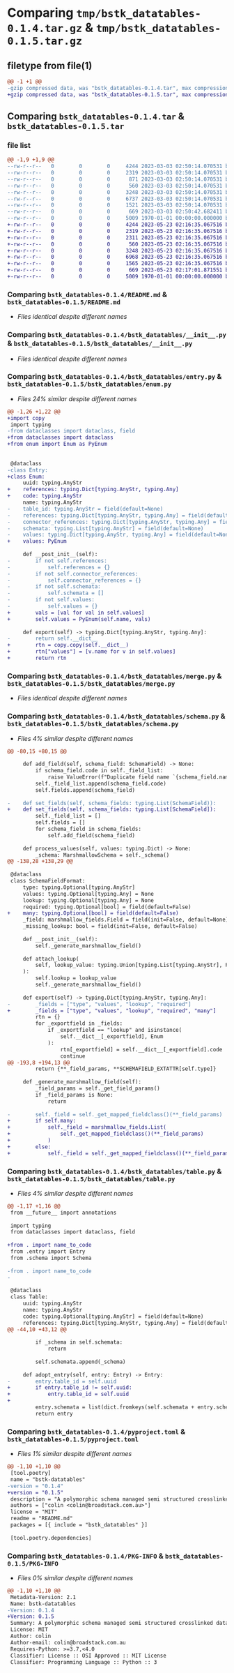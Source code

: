 # Comparing `tmp/bstk_datatables-0.1.4.tar.gz` & `tmp/bstk_datatables-0.1.5.tar.gz`

## filetype from file(1)

```diff
@@ -1 +1 @@
-gzip compressed data, was "bstk_datatables-0.1.4.tar", max compression
+gzip compressed data, was "bstk_datatables-0.1.5.tar", max compression
```

## Comparing `bstk_datatables-0.1.4.tar` & `bstk_datatables-0.1.5.tar`

### file list

```diff
@@ -1,9 +1,9 @@
--rw-r--r--   0        0        0     4244 2023-03-03 02:50:14.070531 bstk_datatables-0.1.4/README.md
--rw-r--r--   0        0        0     2319 2023-03-03 02:50:14.070531 bstk_datatables-0.1.4/bstk_datatables/__init__.py
--rw-r--r--   0        0        0      871 2023-03-03 02:50:14.070531 bstk_datatables-0.1.4/bstk_datatables/entry.py
--rw-r--r--   0        0        0      560 2023-03-03 02:50:14.070531 bstk_datatables-0.1.4/bstk_datatables/enum.py
--rw-r--r--   0        0        0     3248 2023-03-03 02:50:14.070531 bstk_datatables-0.1.4/bstk_datatables/merge.py
--rw-r--r--   0        0        0     6737 2023-03-03 02:50:14.070531 bstk_datatables-0.1.4/bstk_datatables/schema.py
--rw-r--r--   0        0        0     1521 2023-03-03 02:50:14.070531 bstk_datatables-0.1.4/bstk_datatables/table.py
--rw-r--r--   0        0        0      669 2023-03-03 02:50:42.682411 bstk_datatables-0.1.4/pyproject.toml
--rw-r--r--   0        0        0     5009 1970-01-01 00:00:00.000000 bstk_datatables-0.1.4/PKG-INFO
+-rw-r--r--   0        0        0     4244 2023-05-23 02:16:35.067516 bstk_datatables-0.1.5/README.md
+-rw-r--r--   0        0        0     2319 2023-05-23 02:16:35.067516 bstk_datatables-0.1.5/bstk_datatables/__init__.py
+-rw-r--r--   0        0        0     2311 2023-05-23 02:16:35.067516 bstk_datatables-0.1.5/bstk_datatables/entry.py
+-rw-r--r--   0        0        0      560 2023-05-23 02:16:35.067516 bstk_datatables-0.1.5/bstk_datatables/enum.py
+-rw-r--r--   0        0        0     3248 2023-05-23 02:16:35.067516 bstk_datatables-0.1.5/bstk_datatables/merge.py
+-rw-r--r--   0        0        0     6968 2023-05-23 02:16:35.067516 bstk_datatables-0.1.5/bstk_datatables/schema.py
+-rw-r--r--   0        0        0     1565 2023-05-23 02:16:35.067516 bstk_datatables-0.1.5/bstk_datatables/table.py
+-rw-r--r--   0        0        0      669 2023-05-23 02:17:01.871551 bstk_datatables-0.1.5/pyproject.toml
+-rw-r--r--   0        0        0     5009 1970-01-01 00:00:00.000000 bstk_datatables-0.1.5/PKG-INFO
```

### Comparing `bstk_datatables-0.1.4/README.md` & `bstk_datatables-0.1.5/README.md`

 * *Files identical despite different names*

### Comparing `bstk_datatables-0.1.4/bstk_datatables/__init__.py` & `bstk_datatables-0.1.5/bstk_datatables/__init__.py`

 * *Files identical despite different names*

### Comparing `bstk_datatables-0.1.4/bstk_datatables/entry.py` & `bstk_datatables-0.1.5/bstk_datatables/enum.py`

 * *Files 24% similar despite different names*

```diff
@@ -1,26 +1,22 @@
+import copy
 import typing
-from dataclasses import dataclass, field
+from dataclasses import dataclass
+from enum import Enum as PyEnum
 
 
 @dataclass
-class Entry:
+class Enum:
     uuid: typing.AnyStr
+    references: typing.Dict[typing.AnyStr, typing.Any]
+    code: typing.AnyStr
     name: typing.AnyStr
-    table_id: typing.AnyStr = field(default=None)
-    references: typing.Dict[typing.AnyStr, typing.Any] = field(default=None)
-    connector_references: typing.Dict[typing.AnyStr, typing.Any] = field(default=None)
-    schemata: typing.List[typing.AnyStr] = field(default=None)
-    values: typing.Dict[typing.AnyStr, typing.Any] = field(default=None)
+    values: PyEnum
 
     def __post_init__(self):
-        if not self.references:
-            self.references = {}
-        if not self.connector_references:
-            self.connector_references = {}
-        if not self.schemata:
-            self.schemata = []
-        if not self.values:
-            self.values = {}
+        vals = [val for val in self.values]
+        self.values = PyEnum(self.name, vals)
 
     def export(self) -> typing.Dict[typing.AnyStr, typing.Any]:
-        return self.__dict__
+        rtn = copy.copy(self.__dict__)
+        rtn["values"] = [v.name for v in self.values]
+        return rtn
```

### Comparing `bstk_datatables-0.1.4/bstk_datatables/merge.py` & `bstk_datatables-0.1.5/bstk_datatables/merge.py`

 * *Files identical despite different names*

### Comparing `bstk_datatables-0.1.4/bstk_datatables/schema.py` & `bstk_datatables-0.1.5/bstk_datatables/schema.py`

 * *Files 4% similar despite different names*

```diff
@@ -80,15 +80,15 @@
 
     def add_field(self, schema_field: SchemaField) -> None:
         if schema_field.code in self._field_list:
             raise ValueError(f"Duplicate field name `{schema_field.name}`")
         self._field_list.append(schema_field.code)
         self.fields.append(schema_field)
 
-    def set_fields(self, schema_fields: typing.List(SchemaField)):
+    def set_fields(self, schema_fields: typing.List[SchemaField]):
         self._field_list = []
         self.fields = []
         for schema_field in schema_fields:
             self.add_field(schema_field)
 
     def process_values(self, values: typing.Dict) -> None:
         _schema: MarshmallowSchema = self._schema()
@@ -138,28 +138,29 @@
 
 @dataclass
 class SchemaFieldFormat:
     type: typing.Optional[typing.AnyStr]
     values: typing.Optional[typing.Any] = None
     lookup: typing.Optional[typing.Any] = None
     required: typing.Optional[bool] = field(default=False)
+    many: typing.Optional[bool] = field(default=False)
     _field: marshmallow_fields.Field = field(init=False, default=None)
     _missing_lookup: bool = field(init=False, default=False)
 
     def __post_init__(self):
         self._generate_marshmallow_field()
 
     def attach_lookup(
         self, lookup_value: typing.Union[typing.List[typing.AnyStr], PyEnum]
     ):
         self.lookup = lookup_value
         self._generate_marshmallow_field()
 
     def export(self) -> typing.Dict[typing.AnyStr, typing.Any]:
-        _fields = ["type", "values", "lookup", "required"]
+        _fields = ["type", "values", "lookup", "required", "many"]
         rtn = {}
         for _exportfield in _fields:
             if _exportfield == "lookup" and isinstance(
                 self.__dict__[_exportfield], Enum
             ):
                 rtn[_exportfield] = self.__dict__[_exportfield].code
                 continue
@@ -193,8 +194,13 @@
         return {**_field_params, **SCHEMAFIELD_EXTATTR[self.type]}
 
     def _generate_marshmallow_field(self):
         _field_params = self._get_field_params()
         if _field_params is None:
             return
 
-        self._field = self._get_mapped_fieldclass()(**_field_params)
+        if self.many:
+            self._field = marshmallow_fields.List(
+                self._get_mapped_fieldclass()(**_field_params)
+            )
+        else:
+            self._field = self._get_mapped_fieldclass()(**_field_params)
```

### Comparing `bstk_datatables-0.1.4/bstk_datatables/table.py` & `bstk_datatables-0.1.5/bstk_datatables/table.py`

 * *Files 4% similar despite different names*

```diff
@@ -1,17 +1,16 @@
 from __future__ import annotations
 
 import typing
 from dataclasses import dataclass, field
 
+from . import name_to_code
 from .entry import Entry
 from .schema import Schema
 
-from . import name_to_code
-
 
 @dataclass
 class Table:
     uuid: typing.AnyStr
     name: typing.AnyStr
     code: typing.Optional[typing.AnyStr] = field(default=None)
     references: typing.Dict[typing.AnyStr, typing.Any] = field(default=None)
@@ -44,10 +43,12 @@
 
         if _schema in self.schemata:
             return
 
         self.schemata.append(_schema)
 
     def adopt_entry(self, entry: Entry) -> Entry:
-        entry.table_id = self.uuid
+        if entry.table_id != self.uuid:
+            entry.table_id = self.uuid
+
         entry.schemata = list(dict.fromkeys(self.schemata + entry.schemata))
         return entry
```

### Comparing `bstk_datatables-0.1.4/pyproject.toml` & `bstk_datatables-0.1.5/pyproject.toml`

 * *Files 1% similar despite different names*

```diff
@@ -1,10 +1,10 @@
 [tool.poetry]
 name = "bstk-datatables"
-version = "0.1.4"
+version = "0.1.5"
 description = "A polymorphic schema managed semi structured crosslinked data dictionary builder.. BINGO!"
 authors = ["colin <colin@broadstack.com.au>"]
 license = "MIT"
 readme = "README.md"
 packages = [{ include = "bstk_datatables" }]
 
 [tool.poetry.dependencies]
```

### Comparing `bstk_datatables-0.1.4/PKG-INFO` & `bstk_datatables-0.1.5/PKG-INFO`

 * *Files 0% similar despite different names*

```diff
@@ -1,10 +1,10 @@
 Metadata-Version: 2.1
 Name: bstk-datatables
-Version: 0.1.4
+Version: 0.1.5
 Summary: A polymorphic schema managed semi structured crosslinked data dictionary builder.. BINGO!
 License: MIT
 Author: colin
 Author-email: colin@broadstack.com.au
 Requires-Python: >=3.7,<4.0
 Classifier: License :: OSI Approved :: MIT License
 Classifier: Programming Language :: Python :: 3
```

